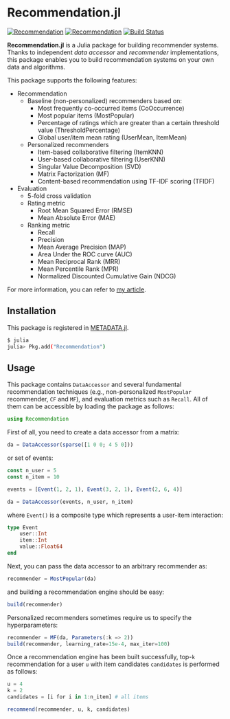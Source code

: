 # Recommendation.jl

[![Recommendation](http://pkg.julialang.org/badges/Recommendation_0.6.svg)](http://pkg.julialang.org/detail/Recommendation) [![Recommendation](http://pkg.julialang.org/badges/Recommendation_0.7.svg)](http://pkg.julialang.org/detail/Recommendation) [![Build Status](https://travis-ci.org/takuti/Recommendation.jl.svg?branch=master)](https://travis-ci.org/takuti/Recommendation.jl)

**Recommendation.jl** is a Julia package for building recommender systems. Thanks to independent *data accessor* and *recommender* implementations, this package enables you to build recommendation systems on your own data and algorithms.

This package supports the following features:

- Recommendation
  - Baseline (non-personalized) recommenders based on:
    - Most frequently co-occurred items (CoOccurrence)
    - Most popular items (MostPopular)
    - Percentage of ratings which are greater than a certain threshold value (ThresholdPercentage)
    - Global user/item mean rating (UserMean, ItemMean)
  - Personalized recommenders
    - Item-based collaborative filtering (ItemKNN)
    - User-based collaborative filtering (UserKNN)
    - Singular Value Decomposition (SVD)
    - Matrix Factorization (MF)
    - Content-based recommendation using TF-IDF scoring (TFIDF)
- Evaluation
  - 5-fold cross validation
  - Rating metric
    - Root Mean Squared Error (RMSE)
    - Mean Absolute Error (MAE)
  - Ranking metric
    - Recall
    - Precision
    - Mean Average Precision (MAP)
    - Area Under the ROC curve (AUC)
    - Mean Reciprocal Rank (MRR)
    - Mean Percentile Rank (MPR)
    - Normalized Discounted Cumulative Gain (NDCG)

For more information, you can refer to [my article](http://takuti.me/note/recommendation-julia/).

## Installation

This package is registered in [METADATA.jl](https://github.com/JuliaLang/METADATA.jl).

```sh
$ julia
julia> Pkg.add("Recommendation")
```

## Usage

This package contains `DataAccessor` and several fundamental recommendation techniques (e.g., non-personalized `MostPopular` recommender, `CF` and `MF`), and evaluation metrics such as `Recall`. All of them can be accessible by loading the package as follows:

```julia
using Recommendation
```

First of all, you need to create a data accessor from a matrix:

```julia
da = DataAccessor(sparse([1 0 0; 4 5 0]))
```

or set of events:

```julia
const n_user = 5
const n_item = 10

events = [Event(1, 2, 1), Event(3, 2, 1), Event(2, 6, 4)]

da = DataAccessor(events, n_user, n_item)
```

where `Event()` is a composite type which represents a user-item interaction:

```julia
type Event
    user::Int
    item::Int
    value::Float64
end
```

Next, you can pass the data accessor to an arbitrary recommender as:

```julia
recommender = MostPopular(da)
```

and building a recommendation engine should be easy:

```julia
build(recommender)
```

Personalized recommenders sometimes require us to specify the hyperparameters:

```julia
recommender = MF(da, Parameters(:k => 2))
build(recommender, learning_rate=15e-4, max_iter=100)
```

Once a recommendation engine has been built successfully, top-`k` recommendation for a user `u` with item candidates `candidates` is performed as follows:

```julia
u = 4
k = 2
candidates = [i for i in 1:n_item] # all items

recommend(recommender, u, k, candidates)
```
